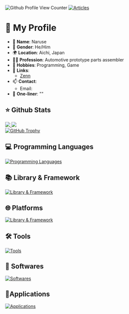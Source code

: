 ![Github Profile View Counter](https://komarev.com/ghpvc/?username=naruse-87ceeb&abbreviated=true)
[![Articles](https://badgen.org/img/zenn/saitogo/articles?style=plastic)](https://zenn.dev/hrt87ceeb)

# 👋 My Profile

- 👤 **Name**: Naruse
- 👨 **Gender**: He/Him
- 🌍 **Location**: Aichi, Japan
- 👩‍💻 **Profession**: Automotive prototype parts assembler
- 🎨 **Hobbies**: Programming, Game 
- 🔗 **Links**:
  - [Zenn](https://zenn.dev/hrt87ceeb)
- 📫 **Contact**:
  - Email: 
- 💬 **One-liner**: ""

## ⭐ Github Stats

<div>
  <a href="https://github.com/anuraghazra/github-readme-stats">
    <img src="https://github-readme-stats.vercel.app/api?username=naruse-87ceeb&count_private=true&show_icons=true&hide_title=true" />
  </a>
  <a href="https://github.com/anuraghazra/github-readme-stats">
    <img src="https://github-readme-stats.vercel.app/api/top-langs/?username=naruse-87ceeb&layout=compact" />
  </a>
</div>

<a href="https://github.com/ryo-ma/github-profile-trophy">
  <img src="https://github-profile-trophy.vercel.app/?username=naruse-87ceeb&theme=flat&margin-w=15&margin-h=15" alt="GitHub Trophy">
</a>


## 💻 Programming Languages

[![Programming Languages](https://skillicons.dev/icons?perline=8&i=html,css,js,ts,php,java,py,dart,c,haskell,kotlin)](https://skillicons.dev)

## 📚 Library & Framework

[![Library & Framework](https://skillicons.dev/icons?perline=8&i=vue,nuxtjs,vuetify,svelte,svelt,jquery,pug,sass,bootstrap,laravel,express,flutter)](https://skillicons.dev)

## 🌐 Platforms

[![Library & Framework](https://skillicons.dev/icons?perline=8&i=gcp,firebase,nodejs,github,supabase)](https://skillicons.dev)

## 🛠️ Tools

[![Tools](https://skillicons.dev/icons?perline=8&i=npm,pnpm,webpack,git)](https://skillicons.dev)

## 💾 Softwares

[![Softwares](https://skillicons.dev/icons?perline=8&i=windows,linux,ubuntu,docker,mysql)](https://skillicons.dev)

## 📱Applications

[![Applications](https://skillicons.dev/icons?perline=8&i=androidstudio,idea,vscode,discord,postman,wordpress,figma,emacs,ps,unreal)](https://skillicons.dev)
